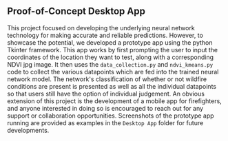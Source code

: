 ## Proof-of-Concept Desktop App

This project focused on developing the underlying neural network technology for making accurate and reliable predictions. However, to showcase the potential, we developed a prototype
app using the python Tkinter framework. This app works by first prompting the user to input the coordinates of the location they want to test, along with a corresponding
NDVI jpg image. It then uses the ```data_collection.py``` and ```ndvi_kmeans.py``` code to collect the various datapoints which are fed into the trained neural network model. The network's
classification of whether or not wildfire conditions are present is presented as well as all the individual datapoints so that users still have the option of individual judgement.
An obvious extension of this project is the development of a mobile app for firefighters, and anyone interested in doing so is encouraged to reach out for any support or collaboration opportunities.
Screenshots of the prototype app running are provided as examples in the ```Desktop App``` folder for future developments.
